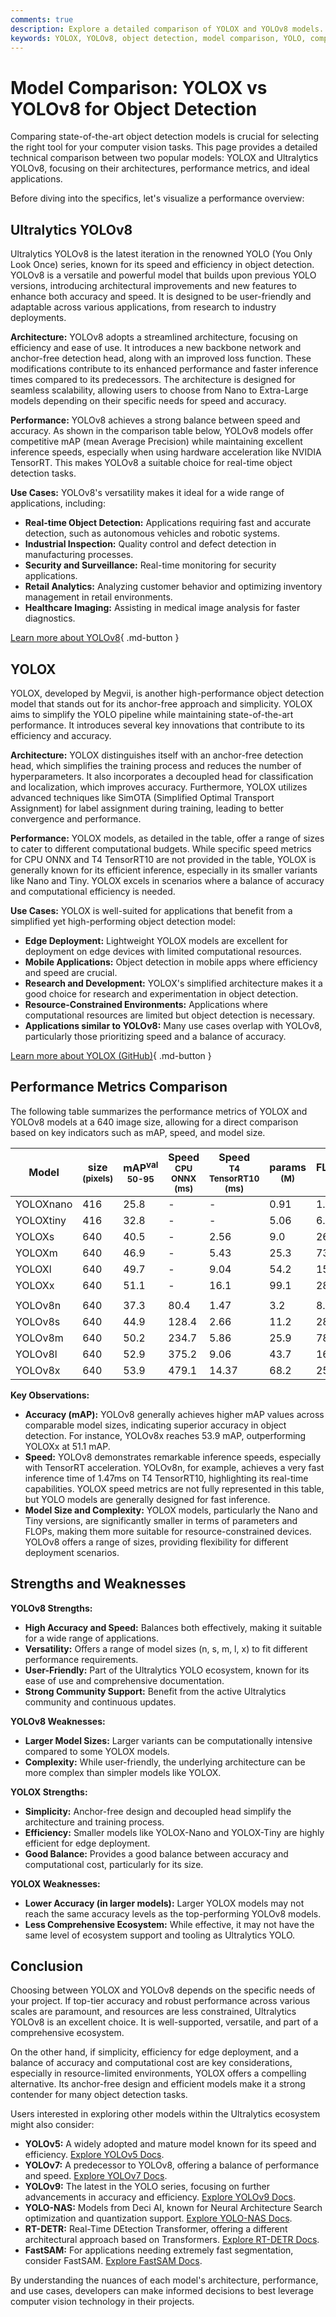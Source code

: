 ```yaml
---
comments: true
description: Explore a detailed comparison of YOLOX and YOLOv8 models. Learn differences in architecture, performance, and applications for diverse computer vision tasks.
keywords: YOLOX, YOLOv8, object detection, model comparison, YOLO, computer vision, AI, machine learning, Ultralytics, YOLO models, performance metrics
---
```


# Model Comparison: YOLOX vs YOLOv8 for Object Detection

Comparing state-of-the-art object detection models is crucial for selecting the right tool for your computer vision tasks. This page provides a detailed technical comparison between two popular models: YOLOX and Ultralytics YOLOv8, focusing on their architectures, performance metrics, and ideal applications.

Before diving into the specifics, let's visualize a performance overview:

<script async src="https://cdn.jsdelivr.net/npm/chart.js@3.9.1/dist/chart.min.js"></script>
<script defer src="../../javascript/benchmark.js"></script>

<canvas id="modelComparisonChart" width="1024" height="400" active-models='["YOLOX", "YOLOv8"]'></canvas>

## Ultralytics YOLOv8

Ultralytics YOLOv8 is the latest iteration in the renowned YOLO (You Only Look Once) series, known for its speed and efficiency in object detection. YOLOv8 is a versatile and powerful model that builds upon previous YOLO versions, introducing architectural improvements and new features to enhance both accuracy and speed. It is designed to be user-friendly and adaptable across various applications, from research to industry deployments.

**Architecture:** YOLOv8 adopts a streamlined architecture, focusing on efficiency and ease of use. It introduces a new backbone network and anchor-free detection head, along with an improved loss function. These modifications contribute to its enhanced performance and faster inference times compared to its predecessors. The architecture is designed for seamless scalability, allowing users to choose from Nano to Extra-Large models depending on their specific needs for speed and accuracy.

**Performance:** YOLOv8 achieves a strong balance between speed and accuracy. As shown in the comparison table below, YOLOv8 models offer competitive mAP (mean Average Precision) while maintaining excellent inference speeds, especially when using hardware acceleration like NVIDIA TensorRT. This makes YOLOv8 a suitable choice for real-time object detection tasks.

**Use Cases:** YOLOv8's versatility makes it ideal for a wide range of applications, including:

- **Real-time Object Detection:** Applications requiring fast and accurate detection, such as autonomous vehicles and robotic systems.
- **Industrial Inspection:** Quality control and defect detection in manufacturing processes.
- **Security and Surveillance:** Real-time monitoring for security applications.
- **Retail Analytics:** Analyzing customer behavior and optimizing inventory management in retail environments.
- **Healthcare Imaging:** Assisting in medical image analysis for faster diagnostics.

[Learn more about YOLOv8](https://docs.ultralytics.com/models/yolov8/){ .md-button }

## YOLOX

YOLOX, developed by Megvii, is another high-performance object detection model that stands out for its anchor-free approach and simplicity. YOLOX aims to simplify the YOLO pipeline while maintaining state-of-the-art performance. It introduces several key innovations that contribute to its efficiency and accuracy.

**Architecture:** YOLOX distinguishes itself with an anchor-free detection head, which simplifies the training process and reduces the number of hyperparameters. It also incorporates a decoupled head for classification and localization, which improves accuracy. Furthermore, YOLOX utilizes advanced techniques like SimOTA (Simplified Optimal Transport Assignment) for label assignment during training, leading to better convergence and performance.

**Performance:** YOLOX models, as detailed in the table, offer a range of sizes to cater to different computational budgets. While specific speed metrics for CPU ONNX and T4 TensorRT10 are not provided in the table, YOLOX is generally known for its efficient inference, especially in its smaller variants like Nano and Tiny. YOLOX excels in scenarios where a balance of accuracy and computational efficiency is needed.

**Use Cases:** YOLOX is well-suited for applications that benefit from a simplified yet high-performing object detection model:

- **Edge Deployment:** Lightweight YOLOX models are excellent for deployment on edge devices with limited computational resources.
- **Mobile Applications:** Object detection in mobile apps where efficiency and speed are crucial.
- **Research and Development:** YOLOX's simplified architecture makes it a good choice for research and experimentation in object detection.
- **Resource-Constrained Environments:** Applications where computational resources are limited but object detection is necessary.
- **Applications similar to YOLOv8:** Many use cases overlap with YOLOv8, particularly those prioritizing speed and a balance of accuracy.

[Learn more about YOLOX (GitHub)](https://github.com/Megvii-BaseDetection/YOLOX){ .md-button }

## Performance Metrics Comparison

The following table summarizes the performance metrics of YOLOX and YOLOv8 models at a 640 image size, allowing for a direct comparison based on key indicators such as mAP, speed, and model size.

| Model     | size<br><sup>(pixels) | mAP<sup>val<br>50-95 | Speed<br><sup>CPU ONNX<br>(ms) | Speed<br><sup>T4 TensorRT10<br>(ms) | params<br><sup>(M) | FLOPs<br><sup>(B) |
| --------- | --------------------- | -------------------- | ------------------------------ | ----------------------------------- | ------------------ | ----------------- |
| YOLOXnano | 416                   | 25.8                 | -                              | -                                   | 0.91               | 1.08              |
| YOLOXtiny | 416                   | 32.8                 | -                              | -                                   | 5.06               | 6.45              |
| YOLOXs    | 640                   | 40.5                 | -                              | 2.56                                | 9.0                | 26.8              |
| YOLOXm    | 640                   | 46.9                 | -                              | 5.43                                | 25.3               | 73.8              |
| YOLOXl    | 640                   | 49.7                 | -                              | 9.04                                | 54.2               | 155.6             |
| YOLOXx    | 640                   | 51.1                 | -                              | 16.1                                | 99.1               | 281.9             |
|           |                       |                      |                                |                                     |                    |                   |
| YOLOv8n   | 640                   | 37.3                 | 80.4                           | 1.47                                | 3.2                | 8.7               |
| YOLOv8s   | 640                   | 44.9                 | 128.4                          | 2.66                                | 11.2               | 28.6              |
| YOLOv8m   | 640                   | 50.2                 | 234.7                          | 5.86                                | 25.9               | 78.9              |
| YOLOv8l   | 640                   | 52.9                 | 375.2                          | 9.06                                | 43.7               | 165.2             |
| YOLOv8x   | 640                   | 53.9                 | 479.1                          | 14.37                               | 68.2               | 257.8             |

**Key Observations:**

- **Accuracy (mAP):** YOLOv8 generally achieves higher mAP values across comparable model sizes, indicating superior accuracy in object detection. For instance, YOLOv8x reaches 53.9 mAP, outperforming YOLOXx at 51.1 mAP.
- **Speed:** YOLOv8 demonstrates remarkable inference speeds, especially with TensorRT acceleration. YOLOv8n, for example, achieves a very fast inference time of 1.47ms on T4 TensorRT10, highlighting its real-time capabilities. YOLOX speed metrics are not fully represented in this table, but YOLO models are generally designed for fast inference.
- **Model Size and Complexity:** YOLOX models, particularly the Nano and Tiny versions, are significantly smaller in terms of parameters and FLOPs, making them more suitable for resource-constrained devices. YOLOv8 offers a range of sizes, providing flexibility for different deployment scenarios.

## Strengths and Weaknesses

**YOLOv8 Strengths:**

- **High Accuracy and Speed:** Balances both effectively, making it suitable for a wide range of applications.
- **Versatility:** Offers a range of model sizes (n, s, m, l, x) to fit different performance requirements.
- **User-Friendly:** Part of the Ultralytics YOLO ecosystem, known for its ease of use and comprehensive documentation.
- **Strong Community Support:** Benefit from the active Ultralytics community and continuous updates.

**YOLOv8 Weaknesses:**

- **Larger Model Sizes:** Larger variants can be computationally intensive compared to some YOLOX models.
- **Complexity:** While user-friendly, the underlying architecture can be more complex than simpler models like YOLOX.

**YOLOX Strengths:**

- **Simplicity:** Anchor-free design and decoupled head simplify the architecture and training process.
- **Efficiency:** Smaller models like YOLOX-Nano and YOLOX-Tiny are highly efficient for edge deployment.
- **Good Balance:** Provides a good balance between accuracy and computational cost, particularly for its size.

**YOLOX Weaknesses:**

- **Lower Accuracy (in larger models):** Larger YOLOX models may not reach the same accuracy levels as the top-performing YOLOv8 models.
- **Less Comprehensive Ecosystem:** While effective, it may not have the same level of ecosystem support and tooling as Ultralytics YOLO.

## Conclusion

Choosing between YOLOX and YOLOv8 depends on the specific needs of your project. If top-tier accuracy and robust performance across various scales are paramount, and resources are less constrained, Ultralytics YOLOv8 is an excellent choice. It is well-supported, versatile, and part of a comprehensive ecosystem.

On the other hand, if simplicity, efficiency for edge deployment, and a balance of accuracy and computational cost are key considerations, especially in resource-limited environments, YOLOX offers a compelling alternative. Its anchor-free design and efficient models make it a strong contender for many object detection tasks.

Users interested in exploring other models within the Ultralytics ecosystem might also consider:

- **YOLOv5:** A widely adopted and mature model known for its speed and efficiency. [Explore YOLOv5 Docs](https://docs.ultralytics.com/models/yolov5/).
- **YOLOv7:** A predecessor to YOLOv8, offering a balance of performance and speed. [Explore YOLOv7 Docs](https://docs.ultralytics.com/models/yolov7/).
- **YOLOv9:** The latest in the YOLO series, focusing on further advancements in accuracy and efficiency. [Explore YOLOv9 Docs](https://docs.ultralytics.com/models/yolov9/).
- **YOLO-NAS:** Models from Deci AI, known for Neural Architecture Search optimization and quantization support. [Explore YOLO-NAS Docs](https://docs.ultralytics.com/models/yolo-nas/).
- **RT-DETR:** Real-Time DEtection Transformer, offering a different architectural approach based on Transformers. [Explore RT-DETR Docs](https://docs.ultralytics.com/models/rtdetr/).
- **FastSAM:** For applications needing extremely fast segmentation, consider FastSAM. [Explore FastSAM Docs](https://docs.ultralytics.com/models/fast-sam/).

By understanding the nuances of each model's architecture, performance, and use cases, developers can make informed decisions to best leverage computer vision technology in their projects.